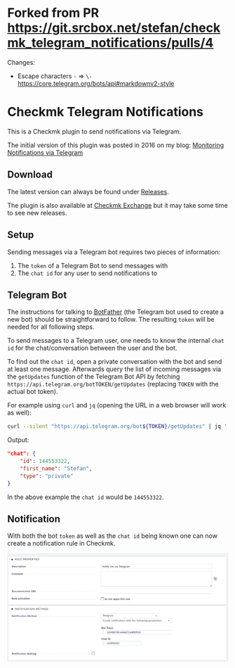 <!--
# SPDX-FileCopyrightText: 2021 Stefan Gehn <stefan+cmk@srcbox.net>
#
# SPDX-License-Identifier: CC0-1.0
-->

# Forked from PR <https://git.srcbox.net/stefan/checkmk_telegram_notifications/pulls/4>

Changes:
- Escape characters ``-`` => ``\-`` <https://core.telegram.org/bots/api#markdownv2-style>

# Checkmk Telegram Notifications

This is a Checkmk plugin to send notifications via Telegram.

The initial version of this plugin was posted in 2016 on my blog:
[Monitoring Notifications via Telegram](https://www.srcbox.net/posts/monitoring-notifications-via-telegram/)


## Download

The latest version can always be found under
[Releases](https://git.srcbox.net/stefan/checkmk_telegram_notifications/releases).

The plugin is also available at
[Checkmk Exchange](https://exchange.checkmk.com/p/telegram-notifications) but
it may take some time to see new releases.


## Setup

Sending messages via a Telegram bot requires two pieces of information:
1. The `token`  of a Telegram Bot to send messages with
2. The `chat id` for any user to send notifications to


## Telegram Bot

The instructions for talking to
[BotFather](https://core.telegram.org/bots#6-botfather) (the Telegram bot used
to create a new bot) should be straightforward to follow. The resulting `token`
will be needed for all following steps.

To send messages to a Telegram user, one needs to know the internal `chat id`
for the chat/conversation between the user and the bot.

To find out the `chat id`, open a private conversation with the bot and send
at least one message. Afterwards query the list of incoming messages via the
`getUpdates` function of the Telegram Bot API by fetching
`https://api.telegram.org/botTOKEN/getUpdates` (replacing `TOKEN` with the
actual bot token).

For example using `curl` and `jq` (opening the URL in a web browser will work
as well):
```bash
curl --silent "https://api.telegram.org/bot${TOKEN}/getUpdates" | jq '.result[].message.chat'
```

Output:
```json
"chat": {
    "id": 144553322,
    "first_name": "Stefan",
    "type": "private"
}
```

In the above example the `chat id` would be `144553322`.


## Notification


With both the bot `token` as well as the `chat id` being known one can now
create a notification rule in Checkmk.

![Checkmk Notification Rule](images/notification_rule.png)
